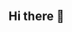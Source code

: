 ## Hi there 👋

<!--
**bjdebnam21/bjdebnam21** is a ✨ _special_ ✨ repository because its `README.md` (this file) appears on your GitHub profile.

Bobbie Debnam
bjdebnam@my.waketech.edu
This is my CTI110 SP2025 Github account
This repository is going to hold all of my work for class
# About Me
## My Interests
### Personal Interests
- Bible Study - Allows me to learn more about the Lord Jesus Christ so I can grow in my relationship with Him and live for Him.
- Family - I enjoy hanging out with family and enjoying a good meal with them. 
- Church - Gathering with church family for corporate worship, Bible study, and outreach efforts.
- News - I try to keep abreast of local, national and world news.
- Travel - Countries I have visted include: several Islands in the Caribbean, Canada, UK, France, Switzerland, Czech Republic, The Netherlands, Austria, and Kenya

### Academic Interest
- Web Technology and Programming - I have an IT background but have been away from it for a few years. So I'm trying to learn new job skills in hopes of new opportunities.
- Continuing Education - Wake Tech offers many non-credit courses to learn varioius skills and technologies. I completed a Microsoft Office 365 course last year.

## Websites I Recommend  
1. [BBN radio](https://bbnradio.org) Christian radio over the internet. Solid Bible teaching and music to encourage and uplift you.     
2. [WRAL.com](https://www.wral.com) Get the local news of the day and weather for my place of residence, Raleigh, NC and surrounding areas.  
3. [LinkedIn Learning](https://www.linkedin.com) It's a good site to join for posting your career accommplishments, particularly if you are looking for a new job role. This site also posts jobs and you can set alerts for job titles that interest you.
